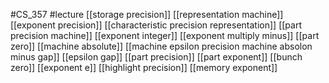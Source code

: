 #CS_357
#lecture
[[storage precision]]
[[representation machine]]
[[exponent precision]]
[[characteristic precision representation]]
[[part precision machine]]
[[exponent integer]]
[[exponent multiply minus]]
[[part zero]]
[[machine absolute]]
[[machine epsilon precision machine absolon minus gap]]
[[epsilon gap]]
[[part precision]]
[[part exponent]]
[[bunch zero]]
[[exponent e]]
[[highlight precision]]
[[memory exponent]]
